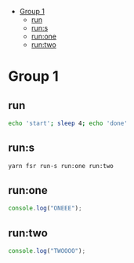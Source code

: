 

<!-- toc -->

- [Group 1](#group-1)
  * [run](#run)
  * [run:s](#runs)
  * [run:one](#runone)
  * [run:two](#runtwo)

<!-- tocstop -->

# Group 1
           
## run

```bash
echo 'start'; sleep 4; echo 'done'
```


## run:s

```bash
yarn fsr run-s run:one run:two
```

## run:one

```js
console.log("ONEEE");
```

## run:two

```js
console.log("TWOOOO");
```
